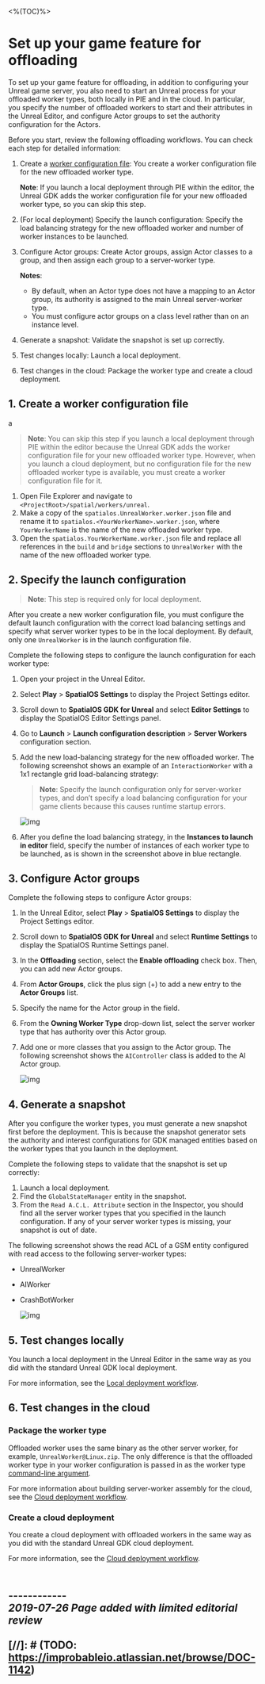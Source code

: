 <%(TOC)%>

# Set up your game feature for offloading

To set up your game feature for offloading, in addition to configuring your Unreal game server, you also need to start an Unreal process for your offloaded worker types, both locally in PIE and in the cloud. In particular, you specify the number of offloaded workers to start and their attributes in the Unreal Editor, and configure Actor groups to set the authority configuration for the Actors.

Before you start, review the following offloading workflows. You can check each step for detailed information:

1. Create a [worker configuration file]({{urlRoot}}/content/glossary#worker-configuration-file): You create a worker configuration file for the new offloaded worker type.

    **Note**: If you launch a local deployment through PIE within the editor, the Unreal GDK adds the worker configuration file for your new offloaded worker type, so you can skip this step.
2. (For local deployment) Specify the launch configuration: Specify the load balancing strategy for the new offloaded worker and number of worker instances to be launched.
3. Configure Actor groups: Create Actor groups, assign Actor classes to a group, and then assign each group to a server-worker type.

    **Notes**:
    - By default, when an Actor type does not have a mapping to an Actor group, its authority is assigned to the main Unreal server-worker type.
    - You must configure actor groups on a class level rather than on an instance level.
4. Generate a snapshot: Validate the snapshot is set up correctly.
5. Test changes locally: Launch a local deployment.
6. Test changes in the cloud: Package the worker type and create a cloud deployment.

## 1. Create a worker configuration file
a
> **Note**: You can skip this step if you launch a local deployment through PIE within the editor because the Unreal GDK adds the worker configuration file for your new offloaded worker type. However, when you launch a cloud deployment, but no configuration file for the new offloaded worker type is available, you must create a worker configuration file for it.

1. Open File Explorer and navigate to `<ProjectRoot>/spatial/workers/unreal`.
2. Make a copy of the `spatialos.UnrealWorker.worker.json` file and rename it to `spatialos.<YourWorkerName>.worker.json`, where `YourWorkerName` is the name of the new offloaded worker type.
3. Open the `spatialos.YourWorkerName.worker.json` file and replace all references in the `build` and `bridge` sections to `UnrealWorker` with the name of the new offloaded worker type.

## 2. Specify the launch configuration

> **Note**: This step is required only for local deployment.

After you create a new worker configuration file, you must configure the default launch configuration with the correct load balancing settings and specify what server worker types to be in the local deployment. By default, only one `UnrealWorker` is in the launch configuration file.

Complete the following steps to configure the launch configuration for each worker type:

1. Open your project in the Unreal Editor.
2. Select **Play** > **SpatialOS Settings** to display the Project Settings editor. 
3. Scroll down to **SpatialOS GDK for Unreal** and select **Editor Settings** to display the SpatialOS Editor Settings panel.
4. Go to **Launch** > **Launch configuration description** > **Server Workers** configuration section. 
5. Add the new load-balancing strategy for the new offloaded worker. The following screenshot shows an example of an `InteractionWorker` with a 1x1 rectangle grid load-balancing strategy:
    
    > **Note**: Specify the launch configuration only for server-worker types, and don’t specify a load balancing configuration for your game clients because this causes runtime startup errors.

    ![img]({{assetRoot}}assets/specify-launch-configuration.png)
6. After you define the load balancing strategy, in the **Instances to launch in editor** field, specify the number of instances of each worker type to be launched, as is shown in the screenshot above in blue rectangle.

## 3. Configure Actor groups

Complete the following steps to configure Actor groups:

1. In the Unreal Editor, select **Play** > **SpatialOS Settings** to display the Project Settings editor.
2. Scroll down to **SpatialOS GDK for Unreal** and select **Runtime Settings** to display the SpatialOS Runtime Settings panel.
3. In the **Offloading** section, select the **Enable offloading** check box. Then, you can add new Actor groups.
4. From **Actor Groups**, click the plus sign (+) to add a new entry to the **Actor Groups** list.
5. Specify the name for the Actor group in the field.
6. From the **Owning Worker Type** drop-down list, select the server worker type that has authority over this Actor group.
7. Add one or more classes that you assign to the Actor group. The following screenshot shows the `AIController` class is added to the AI Actor group.

    ![img]({{assetRoot}}assets/configure-actor-groups.png)

## 4. Generate a snapshot

After you configure the worker types, you must generate a new snapshot first before the deployment. This is because the snapshot generator sets the authority and interest configurations for GDK managed entities based on the worker types that you launch in the deployment.

Complete the following steps to validate that the snapshot is set up correctly:

1. Launch a local deployment.
2. Find the `GlobalStateManager` entity in the snapshot.
3. From the `Read A.C.L. Attribute` section in the Inspector, you should find all the server worker types that you specified in the launch configuration. If any of your server worker types is missing, your snapshot is out of date.

The following screenshot shows the read ACL of a GSM entity configured with read access to the following server-worker types:

- UnrealWorker
- AIWorker
- CrashBotWorker

    ![img]({{assetRoot}}assets/snapshot-validation.png)

## 5. Test changes locally

You launch a local deployment in the Unreal Editor in the same way as you did with the standard Unreal GDK local deployment.

For more information, see the [Local deployment workflow]({{urlRoot}}/content/local-deployment-workflow).

## 6. Test changes in the cloud

### Package the worker type

Offloaded worker uses the same binary as the other server worker, for example, `UnrealWorker@Linux.zip`. The only difference is that the offloaded worker type in your worker configuration is passed in as the worker type [command-line argument]({{urlRoot}}/content/command-line-arguments).

For more information about building server-worker assembly for the cloud, see the [Cloud deployment workflow]({{urlRoot}}/content/cloud-deployment-workflow).

### Create a cloud deployment

You create a cloud deployment with offloaded workers in the same way as you did with the standard Unreal GDK cloud deployment.

For more information, see the [Cloud deployment workflow]({{urlRoot}}/content/cloud-deployment-workflow).

<br/>------------<br/>
_2019-07-26 Page added with limited editorial review_
<br/>
<br/>
[//]: # (TODO: https://improbableio.atlassian.net/browse/DOC-1142)
------------